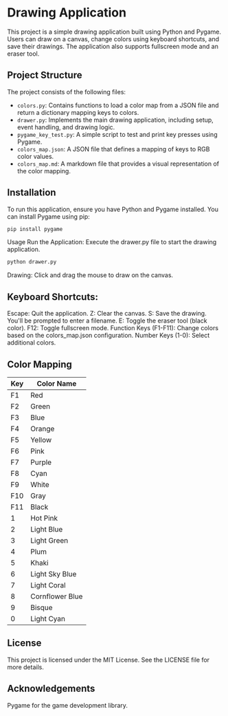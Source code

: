 # Drawing Application

This project is a simple drawing application built using Python and Pygame. Users can draw on a canvas, change colors using keyboard shortcuts, and save their drawings. The application also supports fullscreen mode and an eraser tool.

## Project Structure

The project consists of the following files:

- `colors.py`: Contains functions to load a color map from a JSON file and return a dictionary mapping keys to colors.
- `drawer.py`: Implements the main drawing application, including setup, event handling, and drawing logic.
- `pygame_key_test.py`: A simple script to test and print key presses using Pygame.
- `colors_map.json`: A JSON file that defines a mapping of keys to RGB color values.
- `colors_map.md`: A markdown file that provides a visual representation of the color mapping.

## Installation

To run this application, ensure you have Python and Pygame installed. You can install Pygame using pip:

```bash
pip install pygame

```
Usage
Run the Application: Execute the drawer.py file to start the drawing application.

```bash
python drawer.py

```
Drawing: Click and drag the mouse to draw on the canvas.

## Keyboard Shortcuts:

Escape: Quit the application.
Z: Clear the canvas.
S: Save the drawing. You'll be prompted to enter a filename.
E: Toggle the eraser tool (black color).
F12: Toggle fullscreen mode.
Function Keys (F1-F11): Change colors based on the colors_map.json configuration.
Number Keys (1-0): Select additional colors.

## Color Mapping
| Key | Color Name      |
|-----|-----------------|
| F1  | Red             |
| F2  | Green           |
| F3  | Blue            |
| F4  | Orange          |
| F5  | Yellow          |
| F6  | Pink            |
| F7  | Purple          |
| F8  | Cyan            |
| F9  | White           |
| F10 | Gray            |
| F11 | Black           |
| 1   | Hot Pink        |
| 2   | Light Blue      |
| 3   | Light Green     |
| 4   | Plum            |
| 5   | Khaki           |
| 6   | Light Sky Blue  |
| 7   | Light Coral     |
| 8   | Cornflower Blue |
| 9   | Bisque          |
| 0   | Light Cyan      |

## License
This project is licensed under the MIT License. See the LICENSE file for more details.

## Acknowledgements
Pygame for the game development library.